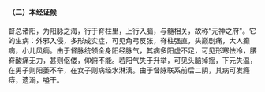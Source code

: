 #### （二）本经证候

督总诸阳，为阳脉之海，行于脊柱里，上行入脑，与髓相关，故称“元神之府"。它的生病：外邪入侵，多形成实症，可见角弓反张，脊柱强直，头巅剧痛，大人癫病，小儿风痫。由于督脉统领全身阳经脉气，其病多阳虚不足，可见形寒怯冷，腰脊酸痛无力，甚则伛偻，仰俯不能。若阳气失于升举，可见头脑掉摇，下元失温，在男子则阳萎不举，在女子则病经水淋漓。由于督脉联系前后二阴，其病可发癃痔，遗溺，嗌干。
